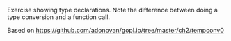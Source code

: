 Exercise showing type declarations. Note the difference between doing a type
conversion and a function call.

Based on https://github.com/adonovan/gopl.io/tree/master/ch2/tempconv0
